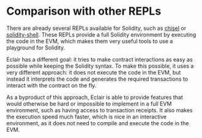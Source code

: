 # Comparison with other REPLs

There are already several REPLs available for Solidity, such as [chisel](https://book.getfoundry.sh/reference/chisel/) or [solidity-shell](https://github.com/tintinweb/solidity-shell).
These REPLs provide a full Solidity environment by executing the code in the EVM, which makes them very useful tools to use a playground for Solidity.

Eclair has a different goal: it tries to make contract interactions as easy as possible while keeping the Solidity syntax.
To make this possible, it uses a very different approach: it does not execute the code in the EVM, but instead it interprets the code and generates the required transactions to interact with the contract on the fly.

As a byproduct of this approach, Eclair is able to provide features that would otherwise be hard or impossible to implement in a full EVM environment, such as having access to transaction receipts.
It also makes the execution speed much faster, which is nice in an interactive environment, as it does not need to compile and execute the code in the EVM.
